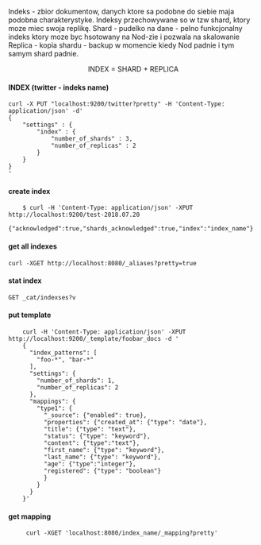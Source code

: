 Indeks - zbior dokumentow, danych ktore sa podobne do siebie maja podobna charakterystyke. Indeksy przechowywane so w tzw shard, ktory moze miec swoja replikę.
Shard - pudelko na dane - pelno funkcjonalny indeks ktory moze byc hsotowany na Nod-zie i pozwala na skalowanie
Replica - kopia shardu - backup w momencie kiedy Nod padnie i tym samym shard padnie.

<p align="center"> INDEX = SHARD +  REPLICA </p>


#### INDEX (twitter - indeks name)

    curl -X PUT "localhost:9200/twitter?pretty" -H 'Content-Type: application/json' -d'
    {
        "settings" : {
            "index" : {
                "number_of_shards" : 3, 
                "number_of_replicas" : 2 
            }
        }
    }
    '

#### create index

        $ curl -H 'Content-Type: application/json' -XPUT http://localhost:9200/test-2018.07.20
        {"acknowledged":true,"shards_acknowledged":true,"index":"index_name"}
        
#### get all indexes 

    curl -XGET http://localhost:8080/_aliases?pretty=true
    
#### stat index

    GET _cat/indexses?v
    
#### put template 

        curl -H 'Content-Type: application/json' -XPUT http://localhost:9200/_template/foobar_docs -d '
        {
          "index_patterns": [
            "foo-*", "bar-*"
          ], 
          "settings": {
            "number_of_shards": 1, 
            "number_of_replicas": 2
          }, 
          "mappings": {
            "type1": {
              "_source": {"enabled": true}, 
              "properties": {"created_at": {"type": "date"}, 
              "title": {"type": "text"}, 
              "status": {"type": "keyword"}, 
              "content": {"type":"text"}, 
              "first_name": {"type": "keyword"}, 
              "last_name": {"type": "keyword"}, 
              "age": {"type":"integer"}, 
              "registered": {"type": "boolean"}
              }
            }
          }
        }'
        
    
#### get mapping

         curl -XGET 'localhost:8080/index_name/_mapping?pretty'

